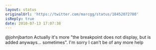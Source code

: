 ```yaml
---
layout: status
originalUrl: 'https://twitter.com/marcgg/status/18452072780'
isReply: true
date: 2010-07-13 17:07:38
---
```


@johnjbarton Actually it's more "the breakpoint does not display, but is added anyways... sometimes". I'm sorry I can't be of any more help

